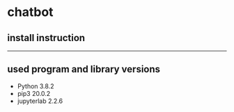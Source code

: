 # chatbot 
## install instruction
------
## used program and library versions
- Python 3.8.2
- pip3 20.0.2
- jupyterlab 2.2.6


